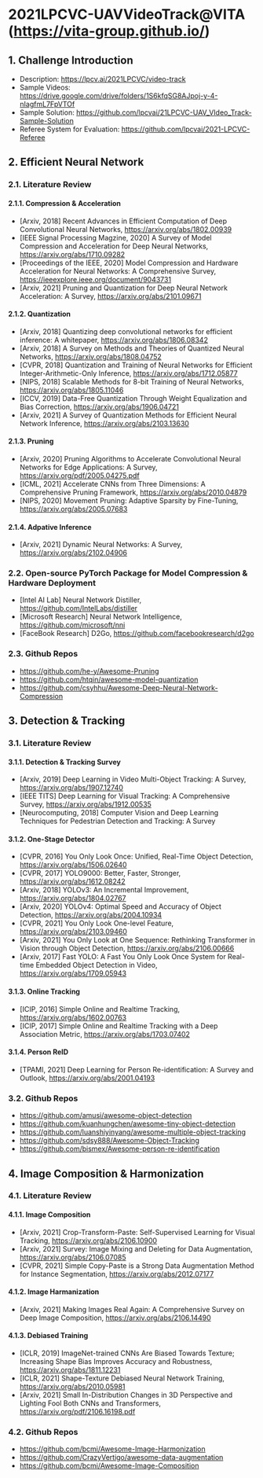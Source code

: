 # 2021LPCVC-UAVVideoTrack@VITA (https://vita-group.github.io/)
## 1. Challenge Introduction
+ Description: https://lpcv.ai/2021LPCVC/video-track
+ Sample Videos: https://drive.google.com/drive/folders/1S6kfqSG8AJpoj-y-4-nIagfmL7FpVTOf
+ Sample Solution: https://github.com/lpcvai/21LPCVC-UAV_VIdeo_Track-Sample-Solution
+ Referee System for Evaluation: https://github.com/lpcvai/2021-LPCVC-Referee
## 2. Efficient Neural Network
### 2.1. Literature Review
#### 2.1.1. Compression & Acceleration
+ [Arxiv, 2018] Recent Advances in Efficient Computation of Deep Convolutional Neural Networks, https://arxiv.org/abs/1802.00939
+ [IEEE Signal Processing Magzine, 2020] A Survey of Model Compression and Acceleration for Deep Neural Networks, https://arxiv.org/abs/1710.09282
+ [Proceedings of the IEEE, 2020] Model Compression and Hardware Acceleration for Neural Networks: A Comprehensive Survey, https://ieeexplore.ieee.org/document/9043731
+ [Arxiv, 2021] Pruning and Quantization for Deep Neural Network Acceleration: A Survey, https://arxiv.org/abs/2101.09671
#### 2.1.2. Quantization
+ [Arxiv, 2018] Quantizing deep convolutional networks for efficient inference: A whitepaper, https://arxiv.org/abs/1806.08342
+ [Arxiv, 2018] A Survey on Methods and Theories of Quantized Neural Networks, https://arxiv.org/abs/1808.04752
+ [CVPR, 2018] Quantization and Training of Neural Networks for Efficient Integer-Arithmetic-Only Inference, https://arxiv.org/abs/1712.05877
+ [NIPS, 2018] Scalable Methods for 8-bit Training of Neural Networks, https://arxiv.org/abs/1805.11046
+ [ICCV, 2019] Data-Free Quantization Through Weight Equalization and Bias Correction, https://arxiv.org/abs/1906.04721
+ [Arxiv, 2021] A Survey of Quantization Methods for Efficient Neural Network Inference, https://arxiv.org/abs/2103.13630
#### 2.1.3. Pruning
+ [Arxiv, 2020] Pruning Algorithms to Accelerate Convolutional Neural Networks for Edge Applications: A Survey, https://arxiv.org/pdf/2005.04275.pdf
+ [ICML, 2021] Accelerate CNNs from Three Dimensions: A Comprehensive Pruning Framework, https://arxiv.org/abs/2010.04879
+ [NIPS, 2020] Movement Pruning: Adaptive Sparsity by Fine-Tuning, https://arxiv.org/abs/2005.07683
#### 2.1.4. Adpative Inference
+ [Arxiv, 2021] Dynamic Neural Networks: A Survey, https://arxiv.org/abs/2102.04906
### 2.2. Open-source PyTorch Package for Model Compression & Hardware Deployment
+ [Intel AI Lab] Neural Network Distiller, https://github.com/IntelLabs/distiller
+ [Microsoft Research] Neural Network Intelligence, https://github.com/microsoft/nni
+ [FaceBook Research] D2Go, https://github.com/facebookresearch/d2go
### 2.3. Github Repos
+ https://github.com/he-y/Awesome-Pruning
+ https://github.com/htqin/awesome-model-quantization
+ https://github.com/csyhhu/Awesome-Deep-Neural-Network-Compression

## 3. Detection & Tracking
### 3.1. Literature Review
#### 3.1.1. Detection & Tracking Survey
+ [Arxiv, 2019] Deep Learning in Video Multi-Object Tracking: A Survey, https://arxiv.org/abs/1907.12740
+ [IEEE TITS] Deep Learning for Visual Tracking: A Comprehensive Survey, https://arxiv.org/abs/1912.00535
+ [Neurocomputing, 2018] Computer Vision and Deep Learning Techniques for Pedestrian Detection and Tracking: A Survey
#### 3.1.2. One-Stage Detector
+ [CVPR, 2016] You Only Look Once: Unified, Real-Time Object Detection, https://arxiv.org/abs/1506.02640
+ [CVPR, 2017] YOLO9000: Better, Faster, Stronger, https://arxiv.org/abs/1612.08242
+ [Arxiv, 2018] YOLOv3: An Incremental Improvement, https://arxiv.org/abs/1804.02767
+ [Arxiv, 2020] YOLOv4: Optimal Speed and Accuracy of Object Detection, https://arxiv.org/abs/2004.10934
+ [CVPR, 2021] You Only Look One-level Feature, https://arxiv.org/abs/2103.09460
+ [Arxiv, 2021] You Only Look at One Sequence: Rethinking Transformer in Vision through Object Detection, https://arxiv.org/abs/2106.00666
+ [Arxiv, 2017] Fast YOLO: A Fast You Only Look Once System for Real-time Embedded Object Detection in Video, https://arxiv.org/abs/1709.05943
#### 3.1.3. Online Tracking
+ [ICIP, 2016] Simple Online and Realtime Tracking, https://arxiv.org/abs/1602.00763
+ [ICIP, 2017] Simple Online and Realtime Tracking with a Deep Association Metric, https://arxiv.org/abs/1703.07402
#### 3.1.4. Person ReID
+ [TPAMI, 2021] Deep Learning for Person Re-identification: A Survey and Outlook, https://arxiv.org/abs/2001.04193
### 3.2. Github Repos
+ https://github.com/amusi/awesome-object-detection
+ https://github.com/kuanhungchen/awesome-tiny-object-detection
+ https://github.com/luanshiyinyang/awesome-multiple-object-tracking
+ https://github.com/sdsy888/Awesome-Object-Tracking
+ https://github.com/bismex/Awesome-person-re-identification

## 4. Image Composition & Harmonization
### 4.1. Literature Review
#### 4.1.1. Image Composition
+ [Arxiv, 2021] Crop-Transform-Paste: Self-Supervised Learning for Visual Tracking, https://arxiv.org/abs/2106.10900
+ [Arxiv, 2021] Survey: Image Mixing and Deleting for Data Augmentation, https://arxiv.org/abs/2106.07085
+ [CVPR, 2021] Simple Copy-Paste is a Strong Data Augmentation Method for Instance Segmentation, https://arxiv.org/abs/2012.07177
#### 4.1.2. Image Harmanization
+ [Arxiv, 2021] Making Images Real Again: A Comprehensive Survey on Deep Image Composition, https://arxiv.org/abs/2106.14490
#### 4.1.3. Debiased Training
+ [ICLR, 2019] ImageNet-trained CNNs Are Biased Towards Texture; Increasing Shape Bias Improves Accuracy and Robustness, https://arxiv.org/abs/1811.12231
+ [ICLR, 2021] Shape-Texture Debiased Neural Network Training, https://arxiv.org/abs/2010.05981
+ [Arxiv, 2021] Small In-Distribution Changes in 3D Perspective and Lighting Fool Both CNNs and Transformers, https://arxiv.org/pdf/2106.16198.pdf
### 4.2. Github Repos
+ https://github.com/bcmi/Awesome-Image-Harmonization
+ https://github.com/CrazyVertigo/awesome-data-augmentation
+ https://github.com/bcmi/Awesome-Image-Composition
